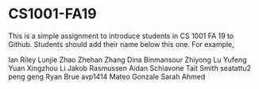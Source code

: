 # CS1001-FA19
This is a simple assignment to introduce students in CS 1001 FA 19 to Github.
Students should add their name below this one. For example,

Ian Riley
Lunjie Zhao
Zhehan Zhang
Dina Binmansour
Zhiyong Lu
Yufeng Yuan
Xingzhou Li
Jakob Rasmussen
Aidan Schiavone
Tait Smith
seatattu2
peng geng
Ryan Brue
avp1414
Mateo Gonzale
Sarah Ahmed
